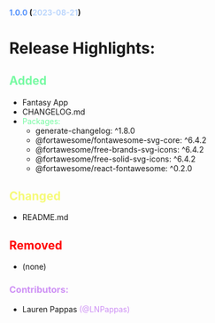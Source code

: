#### <font color="#5693fc">1.0.0 </font> (<font color="#bdd7fc">2023-08-21</font>)

# Release Highlights:

## <font color="#78faa3">Added</font>

- Fantasy App
- CHANGELOG.md
- <font color="#78faa3">Packages:</font>
  - generate-changelog: ^1.8.0
  - @fortawesome/fontawesome-svg-core: ^6.4.2
  - @fortawesome/free-brands-svg-icons: ^6.4.2
  - @fortawesome/free-solid-svg-icons: ^6.4.2
  - @fortawesome/react-fontawesome: ^0.2.0

## <font color="#f6fa78">Changed</font>

- README.md

## <font color="red">Removed</font>

- (none)

### <font color="#ce90f5">Contributors:</font>

- Lauren Pappas <font color="#ce90f5">(@LNPappas)</font>
